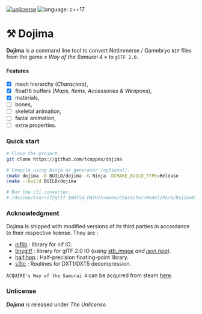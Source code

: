 [![unlicense](https://img.shields.io/badge/Unlicense-%23373737)](https://unlicense.org/)
![language: c++17](https://img.shields.io/badge/c++-17-blue.svg)

# ⚒ Dojima

**Dojima** is a command line tool to convert NetImmerse / Gamebryo `NIF` files from the game « _Way of the Samurai 4_ » to `glTF 2.0`.

#### Features

- [x] mesh hierarchy (*Characters*),
- [x] float16 buffers (*Maps, Items, Accessories & Weapons*),
- [x] materials,
- [ ] bones,
- [ ] skeletal animation,
- [ ] facial animation,
- [ ] extra properties.

### Quick start

```bash
# Clone the project.
git clone https://github.com/tcoppex/dojima

# Compile using Ninja as generator (optional).
cmake dojima -B BUILD/dojima -G Ninja -DCMAKE_BUILD_TYPE=Release
cmake --build BUILD/dojima

# Run the cli converter.
#./dojima/bin/nif2gltf $WOTS4_PATH/Common/Character/Model/Pack/Dojima01.nif
```

### Acknowledgment

Dojima is shipped with modified versions of its third parties in accordance to their
respective license. They are :

* [niflib](https://github.com/niftools/niflib) : library for nif IO. 
* [tinygltf](https://github.com/syoyo/tinygltf) : library for glTF 2.0 IO (*using [stb_image](https://github.com/nothings/stb) and [json.hpp](https://github.com/nlohmann/json)*).
* [half.hpp](http://half.sourceforge.net/) : Half-precision floating-point library.
* [s3tc](https://github.com/Benjamin-Dobell/s3tc-dxt-decompression) : Routines for DXT1/DXT5 decompression.

`ACQUIRE's Way of the Samurai 4` can be acquired from steam [here](https://store.steampowered.com/app/312780/Way_of_the_Samurai_4/).

### Unlicense

_**Dojima**_ is released under *The Unlicense*.

<!-- 
## Notes

Using `niflib` as nif reader is probably overkill but might be changed later on.

## (Work in Progress)

Nif data block used by WotS4 (not completed) :
      + NiNode, 
      + NiSwitchNode,
      
      + NiIntegerExtraData, 
      + NiStringExtraData, 
      + NiFloatExtraData, 
      + NiColorExtraData, 
      
      + NiMaterialProperty, 
      + NiTexturingProperty, 
      + NiVertexColorProperty, 
      + NiShadeProperty, 
      + NiSpecularProperty, 
      + NiAlphaProperty, 
      + NiZBufferProperty, 
      
      + NiMesh, 
      
      + NiTransformController, 
      + NiSkinningLODController, *
      + NiSkinningMeshModifier,
      
      + NiSourceTexture, 
      + NiPixelData,

      + NiDataStream018, 
      + NiDataStream118, 
      + NiDataStream33, 
      
      + NiSequenceData, 
      + NiTransformEvaluator, 
      + NiTransformData, 
      + NiBSplineCompTransformEvaluator, 
      + NiBSplineData, 
      + NiBSplineBasisData, 
      + NiTextKeyExtraData, 


### Notes on WotS4 data layout

In Resources/Character, `Part` defined single nif mesh object whereas `Pack` defined
the whole model (minus animation data).

WOTS4 has 3 kind of datastream :
    * INDEX
    * ATTRIBUTES (Texcoord, Position, Normal, Binormal, Tangent, BlendIndice, BlendWeight)
    * BONE_PALETTE

#### Models Packs.

first block is a IntegerExtraData (supposedly an id).

Then on the root, each parts are described by 4 root block :
  
  1- a `StringExtraData` to the mesh part.

  2- An upper `Node` for internal structure.
   * Internally they have the following rendering properties:
    - StringExtraData (creation info)
    - ZBufferProperty
    - ShadeProperty (smooth or not)
    - VertexColorProperty
    - MaterialProperty
   
   * Then a node with internally two elements :
    - first contain the rig hierarchy (supposedly, to detail)
      + First node is a transformController (to move)
      + Second is the root node of the rig.
    - second is a SwitchNode for LOD (higher level lower quality).
  
  3- a `StringExtraData` to the part's texture name / path.

  4- a `PixelData` describing (containing ?) the part's texture data.

 -->